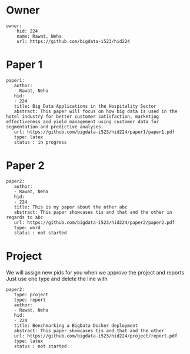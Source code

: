 # Owner

```
owner:
    hid: 224
    name: Rawat, Neha
    url: https://github.com/bigdata-i523/hid224
```

# Paper 1

```
paper1:
   author: 
   - Rawat, Neha
   hid:
   - 224
   title: Big Data Applications in the Hospitality Sector
   abstract: This paper will focus on how big data is used in the hotel industry for better customer satisfaction, marketing effectiveness and yield management using customer data for segmentation and predictive analyses.     
   url: https://github.com/bigdata-i523/hid224/paper1/paper1.pdf
   type: latex
   status : in progress
```
   
# Paper 2

```
paper2:
   author: 
   - Rawat, Neha
   hid:
   - 224
   title: This is my paper about the other abc
   abstract: This paper showcases tis and that and the other in regards to abc
   url: https://github.com/bigdata-i523/hid224/paper2/paper2.pdf   
   type: word
   status : not started
```

# Project 

We will assign new pids for you when we approve the project and reports   
Just use one type and delete the line with 

```
paper2:
   type: project
   type: report
   author: 
   - Rawat, Neha
   hid:
   - 224
   title: Benchmarking a BigData Docker deployment
   abstract: This paper showcases tis and that and the other 
   url: https://github.com/bigdata-i523/hid224/project/report.pdf
   type: latex
   status : not started
```
   
